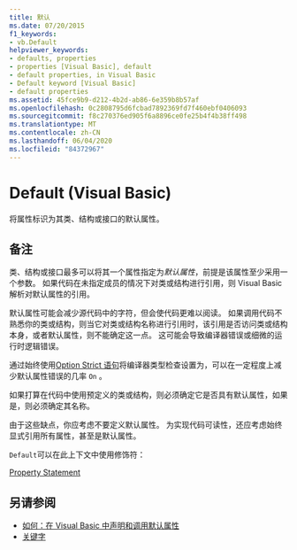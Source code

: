```yaml
---
title: 默认
ms.date: 07/20/2015
f1_keywords:
- vb.Default
helpviewer_keywords:
- defaults, properties
- properties [Visual Basic], default
- default properties, in Visual Basic
- Default keyword [Visual Basic]
- default properties
ms.assetid: 45fce9b9-d212-4b2d-ab86-6e359b8b57af
ms.openlocfilehash: 0c2808795d6fcbad7892369fd7f460ebf0406093
ms.sourcegitcommit: f8c270376ed905f6a8896ce0fe25b4f4b38ff498
ms.translationtype: MT
ms.contentlocale: zh-CN
ms.lasthandoff: 06/04/2020
ms.locfileid: "84372967"
---
```

# <a name="default-visual-basic"></a>Default (Visual Basic)
将属性标识为其类、结构或接口的默认属性。  
  
## <a name="remarks"></a>备注  
 类、结构或接口最多可以将其一个属性指定为*默认属性*，前提是该属性至少采用一个参数。 如果代码在未指定成员的情况下对类或结构进行引用，则 Visual Basic 解析对默认属性的引用。  
  
 默认属性可能会减少源代码中的字符，但会使代码更难以阅读。 如果调用代码不熟悉你的类或结构，则当它对类或结构名称进行引用时，该引用是否访问类或结构本身，或者默认属性，则不能确定这一点。 这可能会导致编译器错误或细微的运行时逻辑错误。  
  
 通过始终使用[Option Strict 语句](../statements/option-strict-statement.md)将编译器类型检查设置为，可以在一定程度上减少默认属性错误的几率 `On` 。  
  
 如果打算在代码中使用预定义的类或结构，则必须确定它是否具有默认属性，如果是，则必须确定其名称。  
  
 由于这些缺点，你应考虑不要定义默认属性。 为实现代码可读性，还应考虑始终显式引用所有属性，甚至是默认属性。  
  
 `Default`可以在此上下文中使用修饰符：  
  
 [Property Statement](../statements/property-statement.md)  
  
## <a name="see-also"></a>另请参阅

- [如何：在 Visual Basic 中声明和调用默认属性](../../programming-guide/language-features/procedures/how-to-declare-and-call-a-default-property.md)
- [关键字](../keywords/index.md)
